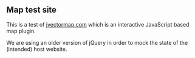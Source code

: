 ## Map test site

This is a test of [jvectormap.com](http://jvectormap.com/) which is an interactive JavaScript based map plugin.

We are using an older version of jQuery in order to mock the state of the (intended) host website.